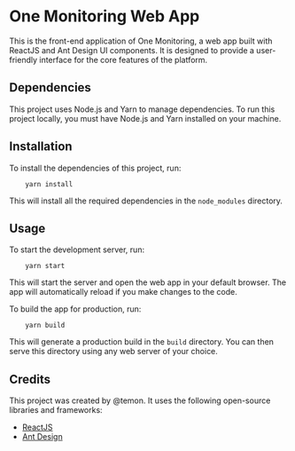 # One Monitoring Web App

This is the front-end application of One Monitoring, a web app built with ReactJS and Ant Design UI components. It is designed to provide a user-friendly interface for the core features of the platform.

## Dependencies

This project uses Node.js and Yarn to manage dependencies. To run this project locally, you must have Node.js and Yarn installed on your machine.

## Installation

To install the dependencies of this project, run:


        yarn install


This will install all the required dependencies in the `node_modules` directory.

## Usage

To start the development server, run:

        yarn start

This will start the server and open the web app in your default browser. The app will automatically reload if you make changes to the code.

To build the app for production, run:

        yarn build

This will generate a production build in the `build` directory. You can then serve this directory using any web server of your choice.

## Credits

This project was created by @temon. It uses the following open-source libraries and frameworks:

- [ReactJS](https://reactjs.org/)
- [Ant Design](https://ant.design/)